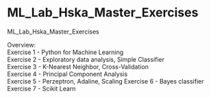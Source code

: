 # ML_Lab_Hska_Master_Exercises
ML_Lab_Hska_Master_Exercises

Overview: <br>
Exercise 1 - Python for Machine Learning <br>
Exercise 2 - Exploratory data analysis, Simple Classifier <br>
Exercise 3 - K-Nearest Neighbor, Cross-Validation <br>
Exercise 4 - Principal Component Analysis <br>
Exercise 5 - Perzeptron, Adaline, Scaling
Exercise 6 - Bayes classifier <br>
Exercise 7 - Scikit Learn <br>